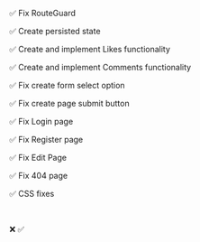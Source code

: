 :white_check_mark: Fix RouteGuard

:white_check_mark: Create persisted state

:white_check_mark: Create and implement Likes functionality

:white_check_mark: Create and implement Comments functionality

:white_check_mark: Fix create form select option

:white_check_mark: Fix create page submit button

:white_check_mark: Fix Login page

:white_check_mark: Fix Register page

:white_check_mark: Fix Edit Page

:white_check_mark: Fix 404 page

:white_check_mark: CSS fixes

<br>

:x:
:white_check_mark:
